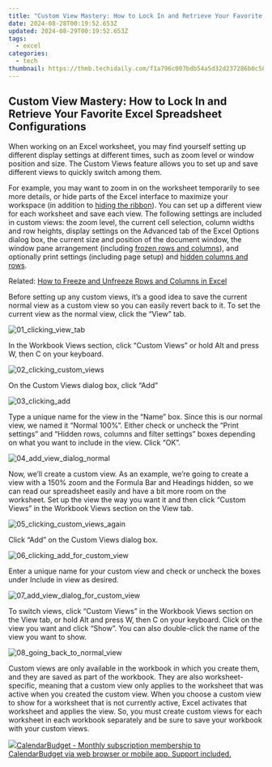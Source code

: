 ```yaml
---
title: "Custom View Mastery: How to Lock In and Retrieve Your Favorite Excel Spreadsheet Configurations"
date: 2024-08-28T00:19:52.653Z
updated: 2024-08-29T00:19:52.653Z
tags:
  - excel
categories:
  - tech
thumbnail: https://thmb.techidaily.com/f1a796c007bdb54a5d32d237286b0c583ae30258c2ed2bd3a37271e2bf51c230.jpg
---
```


## Custom View Mastery: How to Lock In and Retrieve Your Favorite Excel Spreadsheet Configurations

When working on an Excel worksheet, you may find yourself setting up different display settings at different times, such as zoom level or window position and size. The Custom Views feature allows you to set up and save different views to quickly switch among them.

 For example, you may want to zoom in on the worksheet temporarily to see more details, or hide parts of the Excel interface to maximize your workspace (in addition to [hiding the ribbon](https://extra-guidance.techidaily.com/updated-pinnacle-graphics-the-ultimate-4k-game-enhancement/)). You can set up a different view for each worksheet and save each view. The following settings are included in custom views: the zoom level, the current cell selection, column widths and row heights, display settings on the Advanced tab of the Excel Options dialog box, the current size and position of the document window, the window pane arrangement (including [frozen rows and columns](https://some-guidance.techidaily.com/updated-the-artisan-editor-refining-video-transitions-with-inshot/)), and optionally print settings (including page setup) and [hidden columns and rows](https://apple-account.techidaily.com/in-2024-tips-and-tricks-for-apple-id-locked-issue-from-apple-iphone-6-by-drfone-ios/).

Related: [How to Freeze and Unfreeze Rows and Columns in Excel](https://apple-account.techidaily.com/how-to-erase-an-iphone-se-2022-without-apple-id-password-by-drfone-ios/) 

 Before setting up any custom views, it’s a good idea to save the current normal view as a custom view so you can easily revert back to it. To set the current view as the normal view, click the “View” tab.

![01_clicking_view_tab](https://static1.howtogeekimages.com/wordpress/wp-content/uploads/2016/05/01_clicking_view_tab.png) 

 In the Workbook Views section, click “Custom Views” or hold Alt and press W, then C on your keyboard.

![02_clicking_custom_views](https://static1.howtogeekimages.com/wordpress/wp-content/uploads/2016/05/02_clicking_custom_views.png) 

 On the Custom Views dialog box, click “Add”

![03_clicking_add](https://static1.howtogeekimages.com/wordpress/wp-content/uploads/2016/05/03_clicking_add.png) 

 Type a unique name for the view in the “Name” box. Since this is our normal view, we named it “Normal 100%”. Either check or uncheck the “Print settings” and “Hidden rows, columns and filter settings” boxes depending on what you want to include in the view. Click “OK”.

![04_add_view_dialog_normal](https://static1.howtogeekimages.com/wordpress/wp-content/uploads/2016/05/04_add_view_dialog_normal.png) 

 Now, we’ll create a custom view. As an example, we’re going to create a view with a 150% zoom and the Formula Bar and Headings hidden, so we can read our spreadsheet easily and have a bit more room on the worksheet. Set up the view the way you want it and then click “Custom Views” in the Workbook Views section on the View tab.

![05_clicking_custom_views_again](https://static1.howtogeekimages.com/wordpress/wp-content/uploads/2016/05/05_clicking_custom_views_again.png) 

 Click “Add” on the Custom Views dialog box.

![06_clicking_add_for_custom_view](https://static1.howtogeekimages.com/wordpress/wp-content/uploads/2016/05/06_clicking_add_for_custom_view.png) 

 Enter a unique name for your custom view and check or uncheck the boxes under Include in view as desired.

![07_add_view_dialog_for_custom_view](https://static1.howtogeekimages.com/wordpress/wp-content/uploads/2016/05/07_add_view_dialog_for_custom_view.png) 

 To switch views, click “Custom Views” in the Workbook Views section on the View tab, or hold Alt and press W, then C on your keyboard. Click on the view you want and click “Show”. You can also double-click the name of the view you want to show.

![08_going_back_to_normal_view](https://static1.howtogeekimages.com/wordpress/wp-content/uploads/2016/05/08_going_back_to_normal_view.png) 

 Custom views are only available in the workbook in which you create them, and they are saved as part of the workbook. They are also worksheet-specific, meaning that a custom view only applies to the worksheet that was active when you created the custom view. When you choose a custom view to show for a worksheet that is not currently active, Excel activates that worksheet and applies the view. So, you must create custom views for each worksheet in each workbook separately and be sure to save your workbook with your custom views.

<ins class="adsbygoogle"
     style="display:block"
     data-ad-format="autorelaxed"
     data-ad-client="ca-pub-7571918770474297"
     data-ad-slot="1223367746"></ins>



<ins class="adsbygoogle"
     style="display:block"
     data-ad-client="ca-pub-7571918770474297"
     data-ad-slot="8358498916"
     data-ad-format="auto"
     data-full-width-responsive="true"></ins>



<!-- affiliate ads begin -->
<a href="https://secure.2checkout.com/order/checkout.php?PRODS=37701530&QTY=1&AFFILIATE=108875&CART=1"><img src="https://secure.avangate.com/images/merchant/6fe0c81e3f9438db11ebbfba6c5ce460/products/copy_cbLogo_with_text_blue.png" border="0">CalendarBudget - Monthly subscription membership to CalendarBudget via web browser or mobile app. Support included. </a>
<!-- affiliate ads end -->
